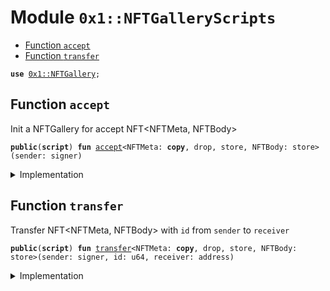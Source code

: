 
<a name="0x1_NFTGalleryScripts"></a>

# Module `0x1::NFTGalleryScripts`



-  [Function `accept`](#0x1_NFTGalleryScripts_accept)
-  [Function `transfer`](#0x1_NFTGalleryScripts_transfer)


<pre><code><b>use</b> <a href="NFT.md#0x1_NFTGallery">0x1::NFTGallery</a>;
</code></pre>



<a name="0x1_NFTGalleryScripts_accept"></a>

## Function `accept`

Init a  NFTGallery for accept NFT<NFTMeta, NFTBody>


<pre><code><b>public</b>(<b>script</b>) <b>fun</b> <a href="NFT.md#0x1_NFTGalleryScripts_accept">accept</a>&lt;NFTMeta: <b>copy</b>, drop, store, NFTBody: store&gt;(sender: signer)
</code></pre>



<details>
<summary>Implementation</summary>


<pre><code><b>public</b>(<b>script</b>) <b>fun</b> <a href="NFT.md#0x1_NFTGalleryScripts_accept">accept</a>&lt;NFTMeta: <b>copy</b> + store + drop, NFTBody: store&gt;(sender: signer) {
    <a href="NFT.md#0x1_NFTGallery_accept">NFTGallery::accept</a>&lt;NFTMeta, NFTBody&gt;(&sender);
}
</code></pre>



</details>

<a name="0x1_NFTGalleryScripts_transfer"></a>

## Function `transfer`

Transfer NFT<NFTMeta, NFTBody> with <code>id</code> from <code>sender</code> to <code>receiver</code>


<pre><code><b>public</b>(<b>script</b>) <b>fun</b> <a href="NFT.md#0x1_NFTGalleryScripts_transfer">transfer</a>&lt;NFTMeta: <b>copy</b>, drop, store, NFTBody: store&gt;(sender: signer, id: u64, receiver: address)
</code></pre>



<details>
<summary>Implementation</summary>


<pre><code><b>public</b>(<b>script</b>) <b>fun</b> <a href="NFT.md#0x1_NFTGalleryScripts_transfer">transfer</a>&lt;NFTMeta: <b>copy</b> + store + drop, NFTBody: store&gt;(sender: signer, id: u64, receiver: address) {
    <a href="NFT.md#0x1_NFTGallery_transfer">NFTGallery::transfer</a>&lt;NFTMeta, NFTBody&gt;(&sender, id, receiver);
}
</code></pre>



</details>
